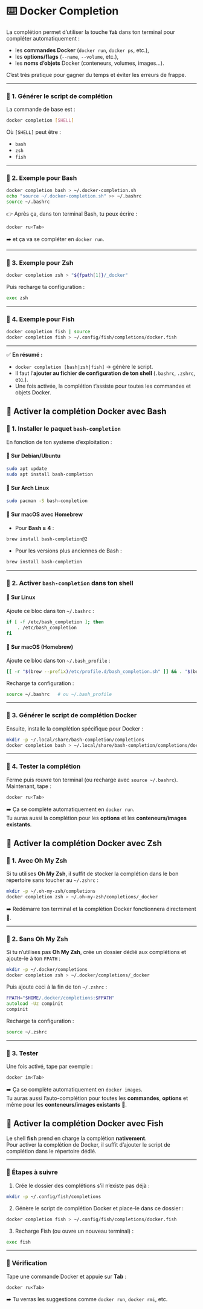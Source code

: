 # ⌨️ Docker Completion

La complétion permet d’utiliser la touche **`Tab`** dans ton terminal pour compléter automatiquement :

* les **commandes Docker** (`docker run`, `docker ps`, etc.),
* les **options/flags** (`--name`, `--volume`, etc.),
* les **noms d’objets** Docker (conteneurs, volumes, images...).

C’est très pratique pour gagner du temps et éviter les erreurs de frappe.

***

### 🔹 1. Générer le script de complétion

La commande de base est :

```bash
docker completion [SHELL]
```

Où `[SHELL]` peut être :

* `bash`
* `zsh`
* `fish`

***

### 🔹 2. Exemple pour **Bash**

```bash
docker completion bash > ~/.docker-completion.sh
echo "source ~/.docker-completion.sh" >> ~/.bashrc
source ~/.bashrc
```

👉 Après ça, dans ton terminal Bash, tu peux écrire :

```bash
docker ru<Tab>
```

➡️ et ça va se compléter en `docker run`.

***

### 🔹 3. Exemple pour **Zsh**

```bash
docker completion zsh > "${fpath[1]}/_docker"
```

Puis recharge ta configuration :

```bash
exec zsh
```

***

### 🔹 4. Exemple pour **Fish**

```bash
docker completion fish | source
docker completion fish > ~/.config/fish/completions/docker.fish
```

***

✅ **En résumé :**

* `docker completion [bash|zsh|fish]` → génère le script.
* Il faut l’**ajouter au fichier de configuration de ton shell** (`.bashrc`, `.zshrc`, etc.).
* Une fois activée, la complétion t’assiste pour toutes les commandes et objets Docker.

## 🐳 **Activer la complétion Docker avec Bash**

### 🔹 1. Installer le paquet `bash-completion`

En fonction de ton système d’exploitation :

#### 📌 Sur **Debian/Ubuntu**

```bash
sudo apt update
sudo apt install bash-completion
```

#### 📌 Sur **Arch Linux**

```bash
sudo pacman -S bash-completion
```

#### 📌 Sur **macOS avec Homebrew**

* Pour **Bash ≥ 4** :

```bash
brew install bash-completion@2
```

* Pour les versions plus anciennes de Bash :

```bash
brew install bash-completion
```

***

### 🔹 2. Activer `bash-completion` dans ton shell

#### 📌 Sur **Linux**

Ajoute ce bloc dans ton `~/.bashrc` :

```bash
if [ -f /etc/bash_completion ]; then
    . /etc/bash_completion
fi
```

#### 📌 Sur **macOS (Homebrew)**

Ajoute ce bloc dans ton `~/.bash_profile` :

```bash
[[ -r "$(brew --prefix)/etc/profile.d/bash_completion.sh" ]] && . "$(brew --prefix)/etc/profile.d/bash_completion.sh"
```

Recharge ta configuration :

```bash
source ~/.bashrc   # ou ~/.bash_profile
```

***

### 🔹 3. Générer le script de complétion Docker

Ensuite, installe la complétion spécifique pour Docker :

```bash
mkdir -p ~/.local/share/bash-completion/completions
docker completion bash > ~/.local/share/bash-completion/completions/docker
```

***

### 🔹 4. Tester la complétion

Ferme puis rouvre ton terminal (ou recharge avec `source ~/.bashrc`).\
Maintenant, tape :

```bash
docker ru<Tab>
```

➡️ Ça se complète automatiquement en `docker run`.\
Tu auras aussi la complétion pour les **options** et les **conteneurs/images existants**.

## 🐳 **Activer la complétion Docker avec Zsh**

### 🔹 1. Avec **Oh My Zsh**

Si tu utilises **Oh My Zsh**, il suffit de stocker la complétion dans le bon répertoire sans toucher au `~/.zshrc` :

```bash
mkdir -p ~/.oh-my-zsh/completions
docker completion zsh > ~/.oh-my-zsh/completions/_docker
```

➡️ Redémarre ton terminal et la complétion Docker fonctionnera directement 🎉.

***

### 🔹 2. Sans Oh My Zsh

Si tu n’utilises pas **Oh My Zsh**, crée un dossier dédié aux complétions et ajoute-le à ton `FPATH` :

```bash
mkdir -p ~/.docker/completions
docker completion zsh > ~/.docker/completions/_docker
```

Puis ajoute ceci à la fin de ton `~/.zshrc` :

```zsh
FPATH="$HOME/.docker/completions:$FPATH"
autoload -Uz compinit
compinit
```

Recharge ta configuration :

```bash
source ~/.zshrc
```

***

### 🔹 3. Tester

Une fois activé, tape par exemple :

```bash
docker im<Tab>
```

➡️ Ça se complète automatiquement en `docker images`.\
Tu auras aussi l’auto-complétion pour toutes les **commandes**, **options** et même pour les **conteneurs/images existants** 🚀.

## 🐳 Activer la complétion Docker avec Fish

Le shell **fish** prend en charge la complétion **nativement**.\
Pour activer la complétion de Docker, il suffit d’ajouter le script de complétion dans le répertoire dédié.

***

### 🔹 Étapes à suivre

1. Crée le dossier des complétions s’il n’existe pas déjà :

```bash
mkdir -p ~/.config/fish/completions
```

2. Génère le script de complétion Docker et place-le dans ce dossier :

```bash
docker completion fish > ~/.config/fish/completions/docker.fish
```

3. Recharge Fish (ou ouvre un nouveau terminal) :

```bash
exec fish
```

***

### 🔹 Vérification

Tape une commande Docker et appuie sur **Tab** :

```fish
docker ru<Tab>
```

➡️ Tu verras les suggestions comme `docker run`, `docker rmi`, etc.
